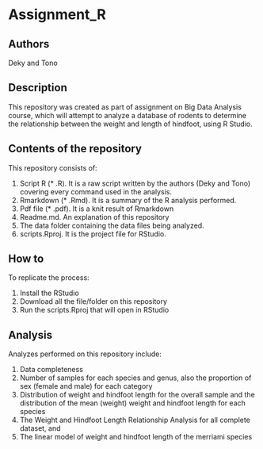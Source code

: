 # Assignment_R
## Authors
Deky and Tono

## Description
This repository was created as part of assignment on Big Data Analysis course, which will attempt to analyze a database of rodents to determine the relationship between the weight and length of hindfoot, using R Studio.

## Contents of the repository
This repository consists of:
1. Script R (* .R). It is a raw script written by the authors (Deky and Tono) covering every command used in the analysis.
2. Rmarkdown (* .Rmd). It is a summary of the R analysis performed.
3. Pdf file (* .pdf). It is a knit result of Rmarkdown
4. Readme.md. An explanation of this repository
5. The data folder containing the data files being analyzed.
6. scripts.Rproj. It is the project file for RStudio.

## How to
To replicate the process:
1. Install the RStudio
2. Download all the file/folder on this repository
3. Run the scripts.Rproj that will open in RStudio

## Analysis
Analyzes performed on this repository include:
1. Data completeness
2. Number of samples for each species and genus, also the proportion of sex (female and male) for each category
3. Distribution of weight and hindfoot length for the overall sample and the distribution of the mean (weight) weight and hindfoot length for each species
4. The Weight and Hindfoot Length Relationship Analysis for all complete dataset, and
5. The linear model of weight and hindfoot length of the merriami species
